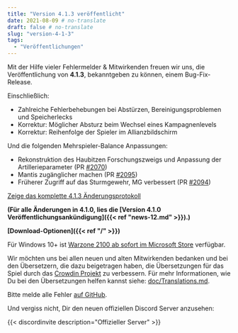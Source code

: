 ```yaml
---
title: "Version 4.1.3 veröffentlicht"
date: 2021-08-09 # no-translate
draft: false # no-translate
slug: "version-4-1-3"
tags:
  - "Veröffentlichungen"
---
```


Mit der Hilfe vieler Fehlermelder & Mitwirkenden freuen wir uns, die Veröffentlichung von **4.1.3**, bekanntgeben zu können, einem Bug-Fix-Release.

Einschließlich:
- Zahlreiche Fehlerbehebungen bei Abstürzen, Bereinigungsproblemen und Speicherlecks
- Korrektur: Möglicher Absturz beim Wechsel eines Kampagnenlevels
- Korrektur: Reihenfolge der Spieler im Allianzbildschirm

Und die folgenden Mehrspieler-Balance Anpassungen:
- Rekonstruktion des Haubitzen Forschungszweigs und Anpassung der Artillerieparameter (PR [#2070](https://github.com/Warzone2100/warzone2100/pull/2070))
- Mantis zugänglicher machen (PR [#2095](https://github.com/Warzone2100/warzone2100/pull/2095))
- Früherer Zugriff auf das Sturmgewehr, MG verbessert (PR [#2094](https://github.com/Warzone2100/warzone2100/pull/2094))

[Zeige das komplette 4.1.3 Änderungsprotokoll](https://github.com/Warzone2100/warzone2100/raw/4.1.3/ChangeLog)

**(Für alle Änderungen in 4.1.0, lies die [Version 4.1.0 Veröffentlichungsankündigung]({{< ref "news-12.md" >}}).)**

**[Download-Optionen]({{< ref "/" >}})**

Für Windows 10+ ist [Warzone 2100 ab sofort im Microsoft Store](https://www.microsoft.com/store/apps/9MW0Z4MPCS8C) verfügbar.

Wir möchten uns bei allen neuen und alten Mitwirkenden bedanken und bei den Übersetzern, die dazu beigetragen haben, die Übersetzungen für das Spiel durch das [Crowdin Projekt](https://crowdin.com/project/warzone2100) zu verbessern. Für mehr Informationen, wie Du bei den Übersetzungen helfen kannst siehe: [doc/Translations.md](https://github.com/Warzone2100/warzone2100/blob/master/doc/Translations.md#how-do-i-help-translate).

Bitte melde alle Fehler [auf GitHub](https://github.com/Warzone2100/warzone2100/issues).

Und vergiss nicht, Dir den neuen offiziellen Discord Server anzusehen:

{{< discordinvite description="Offizieller Server" >}}
